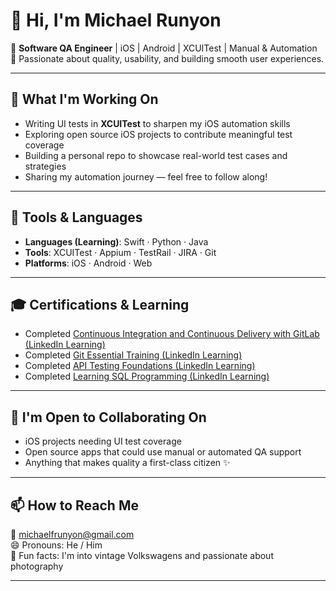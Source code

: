 # 👋 Hi, I'm Michael Runyon

🧪 **Software QA Engineer** | iOS | Android | XCUITest | Manual & Automation  
🎯 Passionate about quality, usability, and building smooth user experiences.

---

## 🚀 What I'm Working On

- Writing UI tests in **XCUITest** to sharpen my iOS automation skills  
- Exploring open source iOS projects to contribute meaningful test coverage  
- Building a personal repo to showcase real-world test cases and strategies  
- Sharing my automation journey — feel free to follow along!

---

## 🧰 Tools & Languages

- **Languages (Learning)**: Swift · Python · Java  
- **Tools**: XCUITest · Appium · TestRail · JIRA · Git  
- **Platforms**: iOS · Android · Web  

---

## 🎓 Certifications & Learning

- Completed [Continuous Integration and Continuous Delivery with GitLab (LinkedIn Learning)](https://www.linkedin.com/learning/certificates/39262e28d08960b1c08669397981e5fd73836096abec977bd945517cd9b78d7c)
- Completed [Git Essential Training (LinkedIn Learning)](https://www.linkedin.com/learning/certificates/0ec74211b6e05cdca893c32e8932d08bb8d87ae3a60a73d31f142707e695e13d)
- Completed [API Testing Foundations (LinkedIn Learning)](https://www.linkedin.com/learning/certificates/583e2766d47d0cd4f4d8e8f317bee20ce23b8ba3130a7961b610197feba07754)
- Completed [Learning SQL Programming (LinkedIn Learning)](https://www.linkedin.com/learning/certificates/721fd4ee6c1dfd9e0e4ac6c46cceabfd1b6811b0a17760fafeedbe1e0b7c643f)

---

## 🤝 I'm Open to Collaborating On

- iOS projects needing UI test coverage  
- Open source apps that could use manual or automated QA support  
- Anything that makes quality a first-class citizen ✨

---

## 📫 How to Reach Me

📧 michaelfrunyon@gmail.com  
😄 Pronouns: He / Him  
🚗 Fun facts: I'm into vintage Volkswagens and passionate about photography

---
